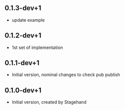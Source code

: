 ## 0.1.3-dev+1

- update example
  
## 0.1.2-dev+1

- 1st set of implementation
  
## 0.1.1-dev+1

- Initial version, nominal changes to check pub publish
  
## 0.1.0-dev+1

- Initial version, created by Stagehand
